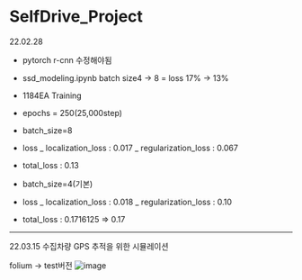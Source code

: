 # SelfDrive_Project


22.02.28
- pytorch r-cnn 수정해야됨
- ssd_modeling.ipynb batch size4 -> 8 = loss 17% ->  13%
- 1184EA Training
- epochs = 250(25,000step)
- batch_size=8

- loss _  localization_loss : 0.017
       _  regularization_loss : 0.067
- total_loss : 0.13

- batch_size=4(기본)

- loss _  localization_loss : 0.018
       _  regularization_loss : 0.10
- total_loss : 0.1716125 => 0.17


---------------------------------------------------------

22.03.15
수집차량 GPS 추적을 위한 시뮬레이션

folium -> test버전
![image](https://user-images.githubusercontent.com/85321962/158335889-b0912e67-eaab-4599-8deb-62297391eadd.png)


